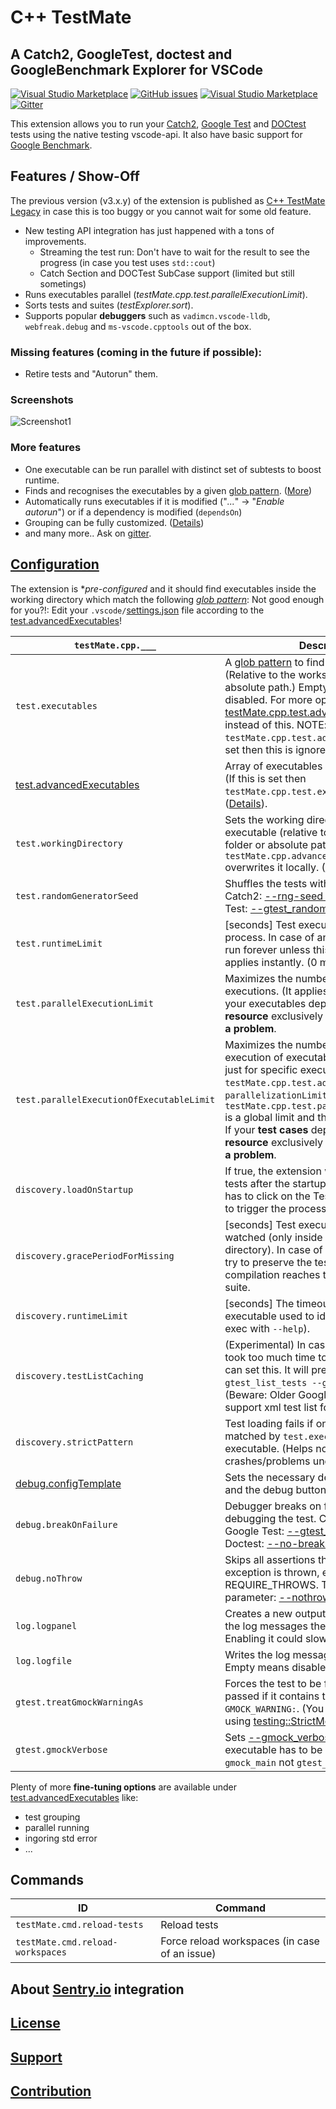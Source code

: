 # C++ TestMate

## A **Catch2**, **GoogleTest**, **doctest** and **GoogleBenchmark** Explorer for VSCode

[![Visual Studio Marketplace](https://img.shields.io/vscode-marketplace/v/matepek.vscode-catch2-test-adapter.svg)](https://marketplace.visualstudio.com/items?itemName=matepek.vscode-catch2-test-adapter)
[![GitHub issues](https://img.shields.io/github/issues/matepek/vscode-catch2-test-adapter?color=green)](https://github.com/matepek/vscode-catch2-test-adapter/issues)
[![Visual Studio Marketplace](https://img.shields.io/vscode-marketplace/d/matepek.vscode-catch2-test-adapter.svg)](https://marketplace.visualstudio.com/items?itemName=matepek.vscode-catch2-test-adapter)
[![Gitter](https://badges.gitter.im/CppTestMate/community.svg)](https://gitter.im/CppTestMate/community?utm_source=badge&utm_medium=badge&utm_campaign=pr-badge)

This extension allows you to run your
[Catch2](https://github.com/catchorg/Catch2),
[Google Test](https://github.com/google/googletest)
and [DOCtest](https://github.com/onqtam/doctest)
tests using the native testing vscode-api.
It also have basic support for [Google Benchmark](https://github.com/google/benchmark).

## Features / Show-Off

The previous version (v3.x.y) of the extension is published as [C++ TestMate Legacy](https://github.com/matepek/vscode-catch2-test-adapter/tree/legacy)
in case this is too buggy or you cannot wait for some old feature.

- New testing API integration has just happened with a tons of improvements.
  - Streaming the test run: Don't have to wait for the result to see the progress (in case you test uses `std::cout`)
  - Catch Section and DOCTest SubCase support (limited but still sometings)
- Runs executables parallel (_testMate.cpp.test.parallelExecutionLimit_).
- Sorts tests and suites (_testExplorer.sort_).
- Supports popular **debuggers** such as `vadimcn.vscode-lldb`, `webfreak.debug` and `ms-vscode.cpptools` out of the box.

### Missing features (coming in the future if possible):

- Retire tests and "Autorun" them.

### Screenshots

![Screenshot1](https://github.com/matepek/vscode-catch2-test-adapter/raw/HEAD/resources/ScreenShot_2021-11-20.png)

### More features

- One executable can be run parallel with distinct set of subtests to boost runtime.
- Finds and recognises the executables by a given [glob pattern](https://code.visualstudio.com/docs/editor/codebasics#_advanced-search-options). ([More](#catch2TestExplorer_executables))
- Automatically runs executables if it is modified ("_..._" -> "_Enable autorun_") or if a dependency is modified (`dependsOn`)
- Grouping can be fully customized. ([Details](https://github.com/matepek/vscode-catch2-test-adapter/blob/master/documents/configuration/test.advancedExecutables.md#testgrouping))
- and many more.. Ask on [gitter](https://gitter.im/CppTestMate/community?utm_source=badge&utm_medium=badge&utm_campaign=pr-badge).

## [Configuration](https://github.com/matepek/vscode-catch2-test-adapter/tree/master/documents/configuration)

[settings.json]: https://code.visualstudio.com/docs/getstarted/settings
[test.advancedexecutables]: https://github.com/matepek/vscode-catch2-test-adapter/blob/master/documents/configuration/test.advancedExecutables.md
[debug.configtemplate]: https://github.com/matepek/vscode-catch2-test-adapter/blob/master/documents/configuration/debug.configTemplate.md

The extension is \*_pre-configured_ and it should find executables inside the working directory which match the following [_glob pattern_](https://code.visualstudio.com/docs/editor/codebasics#_advanced-search-options):
Not good enough for you?!: Edit your `.vscode/`[settings.json] file according to the [test.advancedExecutables]!

| `testMate.cpp.___`                        | Description                                                                                                                                                                                                                                                                                                                                                                                                                                                                                   |
| ----------------------------------------- | --------------------------------------------------------------------------------------------------------------------------------------------------------------------------------------------------------------------------------------------------------------------------------------------------------------------------------------------------------------------------------------------------------------------------------------------------------------------------------------------- |
| `test.executables`                        | A [glob pattern](https://code.visualstudio.com/docs/editor/codebasics#_advanced-search-options) to find test executables. (Relative to the workspace folder or absolute path.) Empty string means disabled. For more option set [testMate.cpp.test.advancedExecutables](https://github.com/matepek/vscode-catch2-test-adapter/blob/master/documents/configuration/test.advancedExecutables.md) instead of this. NOTE: if `testMate.cpp.test.advancedExecutables` is set then this is ignored. |
| [test.advancedExecutables]                | Array of executables with a lot of options. (If this is set then `testMate.cpp.test.executables` is ignored.) ([Details](https://github.com/matepek/vscode-catch2-test-adapter/blob/master/documents/configuration/test.advancedExecutables.md)).                                                                                                                                                                                                                                             |
| `test.workingDirectory`                   | Sets the working directory of the test executable (relative to the workspace folder or absolute path). Note: `testMate.cpp.advancedExecutables` overwrites it locally. ([Variables](https://github.com/matepek/vscode-catch2-test-adapter/blob/master/documents/configuration/test.advancedExecutables.md#variables))                                                                                                                                                                         |
| `test.randomGeneratorSeed`                | Shuffles the tests with the given random. Catch2: [--rng-seed (<integer> or 'time')](https://github.com/catchorg/Catch2/blob/master/docs/command-line.md#rng-seed); Google Test: [--gtest_random_seed=<integer>](https://github.com/google/googletest/blob/master/googletest/docs/advanced.md#shuffling-the-tests);                                                                                                                                                                           |
| `test.runtimeLimit`                       | [seconds] Test executable is running in a process. In case of an infinite loop it will run forever unless this parameter is set. It applies instantly. (0 means infinite)                                                                                                                                                                                                                                                                                                                     |
| `test.parallelExecutionLimit`             | Maximizes the number of the parallel test executions. (It applies instantly.) Note: If your executables depend on the **same resource** exclusively then this **could cause a problem**.                                                                                                                                                                                                                                                                                                      |
| `test.parallelExecutionOfExecutableLimit` | Maximizes the number of the parallel execution of executables. To enable this just for specific executables use the `testMate.cpp.test.advancedExecutables` -> `parallelizationLimit`. The `testMate.cpp.test.parallelExecutionLimit` is a global limit and this is a local one. Note: If your **test cases** depend on the **same resource** exclusively then this **could cause a problem**.                                                                                                |
| `discovery.loadOnStartup`                 | If true, the extension will try to load all the tests after the startup. Otherwise the user has to click on the Test icon on the sidebar to trigger the process.                                                                                                                                                                                                                                                                                                                              |
| `discovery.gracePeriodForMissing`         | [seconds] Test executables are being watched (only inside the workspace directory). In case of one recompiles it will try to preserve the test states. If compilation reaches timeout it will drop the suite.                                                                                                                                                                                                                                                                                 |
| `discovery.runtimeLimit`                  | [seconds] The timeout of the test-executable used to identify it (Calls the exec with `--help`).                                                                                                                                                                                                                                                                                                                                                                                              |
| `discovery.testListCaching`               | (Experimental) In case your executable took too much time to list the tests, one can set this. It will preserve the output of `--gtest_list_tests --gtest_output=xml:...`. (Beware: Older Google Test doesn't support xml test list format.)                                                                                                                                                                                                                                                  |
| `discovery.strictPattern`                 | Test loading fails if one of the files matched by `test.executable` is not a test executable. (Helps noticing unexpected crashes/problems under test loading.)                                                                                                                                                                                                                                                                                                                                |
| [debug.configTemplate]                    | Sets the necessary debug configurations and the debug button will work.                                                                                                                                                                                                                                                                                                                                                                                                                       |
| `debug.breakOnFailure`                    | Debugger breaks on failure while debugging the test. Catch2: [--break](https://github.com/catchorg/Catch2/blob/master/docs/command-line.md#breaking-into-the-debugger); Google Test: [--gtest_break_on_failure](https://github.com/google/googletest/blob/master/googletest/docs/advanced.md#turning-assertion-failures-into-break-points); Doctest: [--no-breaks](https://github.com/onqtam/doctest/blob/master/doc/markdown/commandline.md)                                                 |
| `debug.noThrow`                           | Skips all assertions that test that an exception is thrown, e.g. REQUIRE_THROWS. This is a Catch2 parameter: [--nothrow](https://github.com/catchorg/Catch2/blob/master/docs/command-line.md#eliding-assertions-expected-to-throw);                                                                                                                                                                                                                                                           |
| `log.logpanel`                            | Creates a new output channel and write the log messages there. For debugging. Enabling it could slow down your vscode.                                                                                                                                                                                                                                                                                                                                                                        |
| `log.logfile`                             | Writes the log message into the given file. Empty means disabled.                                                                                                                                                                                                                                                                                                                                                                                                                             |
| `gtest.treatGmockWarningAs`               | Forces the test to be failed even it is passed if it contains the string `GMOCK_WARNING:`. (You may should consider using [testing::StrictMock<T>](https://github.com/google/googletest/blob/master/googlemock/docs/cook_book.md#the-nice-the-strict-and-the-naggy-nicestrictnaggy))                                                                                                                                                                                                          |
| `gtest.gmockVerbose`                      | Sets [--gmock_verbose=...](https://github.com/google/googletest/blob/master/googlemock/docs/cheat_sheet.md#flags). (Note: executable has to be linked to gmock `gmock_main` not `gtest_main`)                                                                                                                                                                                                                                                                                                 |

Plenty of more **fine-tuning options** are available under [test.advancedExecutables] like:

- test grouping
- parallel running
- ingoring std error
- ...

## Commands

| ID                               | Command                                       |
| -------------------------------- | --------------------------------------------- |
| `testMate.cmd.reload-tests`      | Reload tests                                  |
| `testMate.cmd.reload-workspaces` | Force reload workspaces (in case of an issue) |

## About [Sentry.io](https://github.com/matepek/vscode-catch2-test-adapter/blob/master/documents/configuration/log.logSentry.md) integration

## [License](https://github.com/matepek/vscode-catch2-test-adapter/blob/master/LICENSE)

## [Support](https://github.com/matepek/vscode-catch2-test-adapter/blob/master/documents/support.md)

## [Contribution](https://github.com/matepek/vscode-catch2-test-adapter/blob/HEAD/CONTRIBUTING.md)
